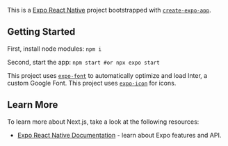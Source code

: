 This is a [Expo React Native](https://expo.dev/) project bootstrapped with [`create-expo-app`](https://docs.expo.dev/tutorial/create-your-first-app/).

## Getting Started

First, install node modules:
```npm i ```

Second, start the app:
```npm start #or npx expo start```


This project uses [`expo-font`](https://docs.expo.dev/versions/latest/sdk/font/) to automatically optimize and load Inter, a custom Google Font.
This project uses [`expo-icon`](https://icons.expo.fyi/Index) for icons.

## Learn More
To learn more about Next.js, take a look at the following resources:
- [Expo React Native Documentation](https://docs.expo.dev/) - learn about Expo features and API.


